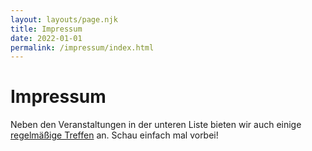 ```yaml
---
layout: layouts/page.njk
title: Impressum
date: 2022-01-01
permalink: /impressum/index.html
---
```


# Impressum

Neben den Veranstaltungen in der unteren Liste bieten wir auch einige <a href="#treffen">regelmäßige Treffen</a> an. Schau einfach mal vorbei!